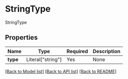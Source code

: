 # StringType

StringType

## Properties
| Name | Type | Required | Description |
| ------------ | ------------- | ------------- | ------------- |
**type** | Literal["string"] | Yes | None |


[[Back to Model list]](../../../README.md#models-v2-link) [[Back to API list]](../../README.md#documentation-for-api-endpoints) [[Back to README]](../../README.md)
